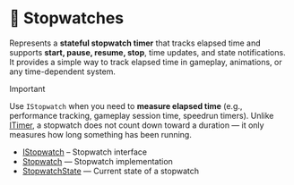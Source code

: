 # 🧩 Stopwatches

Represents a **stateful stopwatch timer** that tracks elapsed time and supports **start, pause, resume, stop**, time
updates, and state notifications. It provides a simple way to
track elapsed time in gameplay, animations, or any time-dependent system.

> [!IMPORTANT]  
> Use `IStopwatch` when you need to **measure elapsed time** (e.g., performance tracking, gameplay session time,
> speedrun timers). Unlike [ITimer](ITimer.md), a stopwatch does not count down toward a duration — it only measures how
> long something has been running.

- [IStopwatch](IStopwatch.md) – Stopwatch interface
- [Stopwatch](Stopwatch.md) — Stopwatch implementation
- [StopwatchState](StopwatchState.md) — Current state of a stopwatch